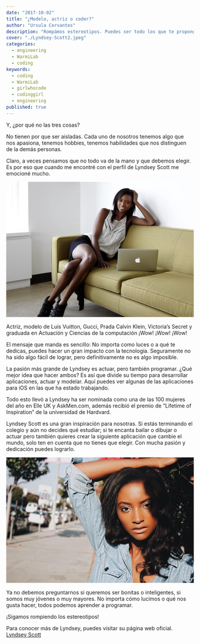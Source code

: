 ```yaml
---
date: "2017-10-02"
title: "¿Modelo, actriz o coder?"
author: "Ursula Cervantes"
description: "Rompámos estereotipos. Puedes ser todo los que te propongas, incluso si la sociedad te dice que no. Lyndsey Scott es uno de tantos ejemplos en los que nos podemos inspirar."
cover: "./Lyndsey-Scott2.jpeg"
categories:
  - engineering
  - WarmiLab
  - coding
keywords:
  - coding
  - WarmiLab
  - girlwhocode
  - codinggirl
  - engineering
published: true
---
```


Y, ¿por qué no las tres cosas?

No tienen por que ser aisladas. Cada uno de nosotros tenemos algo que nos apasiona, tenemos hobbies, tenemos habilidades que nos distinguen de la demás personas.

Claro, a veces pensamos que no todo va de la mano y que debemos elegir. Es por eso que cuando me encontré con el perfil de Lyndsey Scott me emocioné mucho.

![Lyndsey Scott](./Lyndsey-Scott.jpeg "Lyndsey Scott")

Actriz, modelo de Luis Vuitton, Gucci, Prada Calvin Klein, Victoria’s Secret y graduada en Actuación y Ciencias de la computación ¡Wow! ¡Wow! ¡Wow!

El mensaje que manda es sencillo: No importa como luces o a qué te dedicas, puedes hacer un gran impacto con la tecnología. Seguramente no ha sido algo fácil de lograr, pero definitivamente no es algo imposible.

La pasión más grande de Lyndsey es actuar, pero también programar. ¿Qué mejor idea que hacer ambos? Es así que divide su tiempo para desarrollar aplicaciones, actuar y modelar. Aquí puedes ver algunas de las aplicaciones para iOS en las que ha estado trabajando.

Todo esto llevó a Lyndsey ha ser nominada como una de las 100 mujeres del año en Elle UK y AskMen.com, además recibió el premio de “Lifetime of Inspiration” de la universidad de Hardvard.

Lyndsey Scott es una gran inspiración para nosotras. Si estás terminando el colegio y aún no decides qué estudiar; si te encanta bailar o dibujar o actuar pero también quieres crear la siguiente aplicación que cambie el mundo, solo ten en cuenta que no tienes que elegir. Con mucha pasión y dedicación puedes lograrlo.

![Lyndsey Scott](./Lyndsey-Scott2.jpeg "Lyndsey Scott")

Ya no debemos preguntarnos si queremos ser bonitas o inteligentes, si somos muy jóvenes o muy mayores. No importa cómo lucimos o qué nos gusta hacer, todos podemos aprender a programar.

¡Sigamos rompiendo los estereotipos!

Para conocer más de Lyndsey, puedes visitar su página web oficial.
[Lyndsey Scott](https://www.lyndseyscott.com/)  
